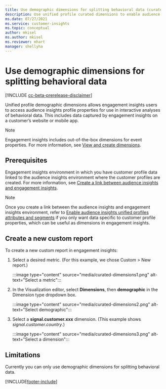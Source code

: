 ```yaml
---
title: Use demographic dimensions for splitting behavioral data (curated dimensions)
description: Use unified profile curated dimensions to enable audience insights customer profile properties in interactive analyses of behavioral data.
ms.date: 07/27/2021
ms.service: customer-insights
ms.topic: conceptual
author: mkisel
ms.author: mkisel
ms.reviewer: mhart
manager: shellyha
---
```


# Use demographic dimensions for splitting behavioral data

[!INCLUDE [cc-beta-prerelease-disclaimer](includes/cc-beta-prerelease-disclaimer.md)]

Unified profile demographic dimensions allows engagement insights users to access audience insights profile properties for use in interactive analyses of behavioral data. This includes data captured by engagement insights on a customer’s website or mobile app.

>[!NOTE]
> Engagement insights includes out-of-the-box dimensions for event properties. For more information, see [View and create dimensions](dimensions.md).

## Prerequisites

Engagement insights environment in which you have customer profile data linked to the audience insights environment where the customer profiles are created. For more information, see [Create a link between audience insights and engagement insights](integrate-audience-insights-engagement-insights.md).

> [!NOTE]
> Once you create a link between the audience insights and engagement insights environment, refer to [Enable audience insights unified profiles attributes and segments](integrate-audience-insights-engagement-insights.md#enable-audience-insights-unified-profiles-attributes-and-segments) if you only want data specific to customer profile properties, which can be useful as dimensions in engagement insights.

## Create a new custom report

To create a new custom report in engagement insights:

1. Select a desired metric. (For this example, we chose Custom > New report.)

    :::image type="content" source="media/curated-dimensions1.png" alt-text="Select a metric":::

2. In the Visualization editor, select **Dimensions**, then **demographic** in the Dimension type dropdown box.

    :::image type="content" source="media/curated-dimensions2.png" alt-text="Select demographic":::

3. Select a **signal.customer.xxx** dimension. (This example shows *signal.customer.country*.)

    :::image type="content" source="media/curated-dimensions3.png" alt-text="Select a dimension":::
  
## Limitations

Currently you can only use demographic dimensions for splitting behavioral data.


[!INCLUDE[footer-include](../includes/footer-banner.md)]
